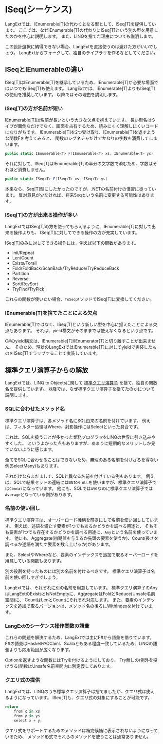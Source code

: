 ISeq(シーケンス)
================
LangExtでは、IEnumerable[T]の代わりとなる型として、ISeq[T]を提供しています。
ここでは、なぜIEnumerable[T]の代わりにISeq[T]という別の型を用意したのかを中心に説明します。
また、LINQを捨てた理由についても説明します。

この設計選択に納得できない場合、LangExtを直接使うのは避けた方がいいでしょう。
LangExtからフォークして、独自のライブラリを作るなどしてください。

ISeqとIEnumerableの違い
-----------------------
ISeq[T]はIEnumerable[T]を継承しているため、IEnumerable[T]が必要な場面ではいつでもISeq[T]も使えます。
LangExtでは、IEnumerable[T]よりもISeq[T]の使用を推奨しています。
以降ではその理由を説明します。

### ISeq[T]の方が名前が短い
IEnumerable[T]は名前が長いという大きな欠点を抱えています。
長い型名はタイプが面倒なだけでなく、画面を占有するため、読みにくく理解しにくいコードになりがちです。
IEnumerable[T]を2つ受け取り、IEnumerable[T]を返すような関数Fを考えてみると、
関数のシグネチャだけでかなりの字数を消費してしまいます。

```cs
public static IEnumerable<T> F(IEnumerable<T> xs, IEnumerable<T> ys)
```

それに対して、ISeq[T]はIEnumerable[T]の半分の文字数で済むため、字数はそれほど消費しません。

```cs
public static ISeq<T> F(ISeq<T> xs, ISeq<T> ys)
```

本来なら、Seq[T]型にしたかったのですが、.NETの名前付けの慣習に従っています。
反対意見が少なければ、将来Seqという名前に変更する可能性はあります。

### ISeq[T]の方が出来る操作が多い
LangExtではISeq[T]の方を使ってもらえるように、IEnumerable[T]に対して出来る操作よりも、
ISeq[T]に対してできる操作の方が充実しています。

ISeq[T]のみに対してできる操作には、例えば以下の関数があります。

* Init/Repeat
* Len/Count
* Exists/Forall
* Fold/FoldBack/ScanBack/TryReduce/TryReduceBack
* Partition
* Reverse
* Sort/RevSort
* TryFind/TryPick

これらの関数が使いたい場合、`ToSeq`メソッドでISeq[T]に変換してください。

### IEnumerable[T]を捨てたことによる欠点
IEnumerable[T]ではなく、ISeq[T]という新しい型を中心に据えたことによる欠点もあります。
それは、yield構文がそのままでは使えなくなるという点です。

C#のyield構文は、IEnumerable[T]/IEnumerator[T]と切り離すことが出来ません。
そのため、現状のLangExtではIEnumerable[T]に対してyieldで実装したものをISeq[T]でラップすることで実装しています。

標準クエリ演算子からの解放
--------------------------
LangExtでは、LINQ to Objectsに関して
[標準クエリ演算子](http://msdn.microsoft.com/ja-jp/library/vstudio/bb397896.aspx)
を捨て、独自の関数名を提供しています。
以降では、なぜ標準クエリ演算子を捨てたのかについて説明します。

### SQLに合わせたメソッド名
標準クエリ演算子は、各メソッド名にSQL由来の名前を付けています。
例えば、フィルター処理はWhere、射影操作にはSelectといった具合です。

これは、SQLを扱うことが多かった業務プログラマをLINQの世界に引き込みやすくした、
というよかった点もありますが、あまりに短期的なメリットしか見ていないように感じます。

全てをSQLに合わせることはできないため、無理のある名前を付けざるを得ない例(SelectMany)もあります。

それだけならまだましで、SQLと異なる名前を付けている例もあります。
例えば、SQLで結果セットの連結には`UNION ALL`を使いますが、標準クエリ演算子では`Concat`になっています。
他にも、SQLでは`AVG`なのに標準クエリ演算子では`Average`となっている例があります。

### 名前の使い回し
標準クエリ演算子は、オーバーロード機構を前提にして名前を使い回ししています。
例えば、述語を満たす要素が1つでもあるかどうかを調べる用途と、
そもそも要素が1つでも存在するかどうかを調べる用途に、`Any`という名前を使っています。
他にも、Aggregate(初期値を与えるか先頭の要素を使うか)、Count(長さを調べるか述語を満たす要素を数え上げるか)があります。

また、SelectやWhereなど、要素のインデックスを追加で取るオーバーロードを用意している関数もあります。

別の役割を持ったものには別の名前を付けるべきです。
標準クエリ演算子は名前を使い回しすぎでしょう。

LangExtでは、それぞれに別の名前を用意しています。
標準クエリ演算子のAnyはLangExtのExistsとIsNotEmptyに、AggregateはFoldとReduce(Unsafe名前空間)に、
CountはLenとCountにそれぞれ対応します。
また、要素のインデックスを追加で取るバージョンは、メソッド名の後ろにWithIndexを付けています。

### LangExtのシーケンス操作関数の語彙
これらの問題を解決するため、LangExtでは主にF#から語彙を借りています。
F#の語彙はHaskellやOCaml、Scalaともある程度一致しているため、LINQの語彙よりも応用範囲が広くなります。

Optionを返すような関数にはTryを付けるようにしており、
Try無しの(例外を投げうる)関数はUnsafe名前空間内に別定義してあります。

### クエリ式の提供
LangExtでは、LINQのうち標準クエリ演算子は捨てましたが、クエリ式は使えるようになっています。
ISeq[T]も、クエリ式の対象にすることが可能です。

```cs
return
    from x in xs
    from y in ys
    select x + y;
```

クエリ式をサポートするためのメソッドは補完候補に表示されないようになっているため、
メソッド形式でそれらのメソッドを使うことは通常ありません。
